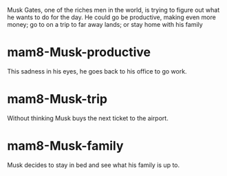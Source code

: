 Musk Gates, one of the riches men in the world, is trying to figure out what he wants to do for the day. He could go be productive, making even more money; go to on a trip to far away lands; or stay home with his family

# mam8-Musk-productive
This sadness in his eyes, he goes back to his office to go work.

# mam8-Musk-trip
Without thinking Musk buys the next ticket to the airport.

# mam8-Musk-family
Musk decides to stay in bed and see what his family is up to.
